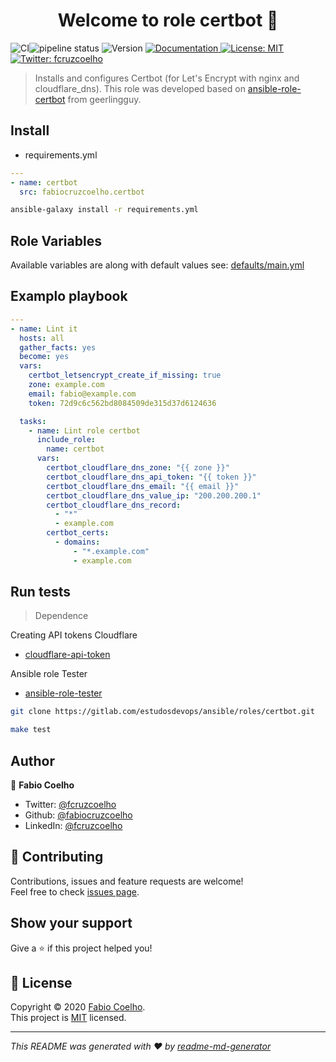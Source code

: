 <h1 align="center">Welcome to role certbot 👋</h1>
<p>
  <img alt="CI" src="https://github.com/fabiocruzcoelho/ansible-role-certbot/workflows/CI/badge.svg?event=push"
  <a href="https://github.com/fabiocruzcoelho/ansible-role-certbot/actions?query=workflow%3ACI"
   <a href="https://gitlab.com/estudosdevops/ansible/roles/certbot/-/commits/master"><img alt="pipeline status" src="https://gitlab.com/estudosdevops/ansible/roles/certbot/badges/master/pipeline.svg" /></a>
  <img alt="Version" src="https://img.shields.io/badge/version-0.1.0-blue.svg?cacheSeconds=2592000" />
  <a href="https://gitlab.com/estudosdevops/ansible/roles/certbot/-/blob/master/README.md" target="_blank">
    <img alt="Documentation" src="https://img.shields.io/badge/documentation-yes-brightgreen.svg" />
  </a>
  <a href="https://gitlab.com/estudosdevops/ansible/roles/certbot/-/raw/master/LICENSE" target="_blank">
    <img alt="License: MIT" src="https://img.shields.io/badge/License-MIT-yellow.svg" />
  </a>
  <a href="https://twitter.com/fcruzcoelho" target="_blank">
    <img alt="Twitter: fcruzcoelho" src="https://img.shields.io/twitter/follow/fcruzcoelho.svg?style=social" />
  </a>
</p>

> Installs and configures Certbot (for Let's Encrypt with nginx and cloudflare_dns). This role was developed based on [ansible-role-certbot](https://galaxy.ansible.com/geerlingguy/certbot) from geerlingguy.

## Install

- requirements.yml

```yml
---
- name: certbot
  src: fabiocruzcoelho.certbot
```

```sh
ansible-galaxy install -r requirements.yml
```

## Role Variables

Available variables are along with default values see: [defaults/main.yml](https://gitlab.com/estudosdevops/ansible/roles/certbot/-/blob/master/defaults/main.yml)

## Examplo playbook

```yml
---
- name: Lint it
  hosts: all
  gather_facts: yes
  become: yes
  vars:
    certbot_letsencrypt_create_if_missing: true
    zone: example.com
    email: fabio@example.com
    token: 72d9c6c562bd8084509de315d37d6124636

  tasks:
    - name: Lint role certbot
      include_role:
        name: certbot
      vars:
        certbot_cloudflare_dns_zone: "{{ zone }}"
        certbot_cloudflare_dns_api_token: "{{ token }}"
        certbot_cloudflare_dns_email: "{{ email }}"
        certbot_cloudflare_dns_value_ip: "200.200.200.1"
        certbot_cloudflare_dns_record:
          - "*"
          - example.com
        certbot_certs:
          - domains:
              - "*.example.com"
              - example.com
```

## Run tests

> Dependence

Creating API tokens Cloudflare

- [cloudflare-api-token](https://support.cloudflare.com/hc/pt-br/articles/200167836-Gerenciamento-de-tokens-e-chaves-da-API)

Ansible role Tester

- [ansible-role-tester](https://github.com/fubarhouse/ansible-role-tester)

```sh
git clone https://gitlab.com/estudosdevops/ansible/roles/certbot.git
```

```sh
make test
```

## Author

👤 **Fabio Coelho**

* Twitter: [@fcruzcoelho](https://twitter.com/fcruzcoelho)
* Github: [@fabiocruzcoelho](https://github.com/fabiocruzcoelho)
* LinkedIn: [@fcruzcoelho](https://linkedin.com/in/fcruzcoelho)

## 🤝 Contributing

Contributions, issues and feature requests are welcome!
<br />Feel free to check [issues page](https://gitlab.com/estudosdevops/ansible/roles/certbot/-/issues).

## Show your support

Give a ⭐️ if this project helped you!

## 📝 License

Copyright © 2020 [Fabio Coelho](https://github.com/fabiocruzcoelho).<br />
This project is [MIT](https://pt.wikipedia.org/wiki/Licen%C3%A7a_MIT) licensed.

***
_This README was generated with ❤️ by [readme-md-generator](https://github.com/kefranabg/readme-md-generator)_
